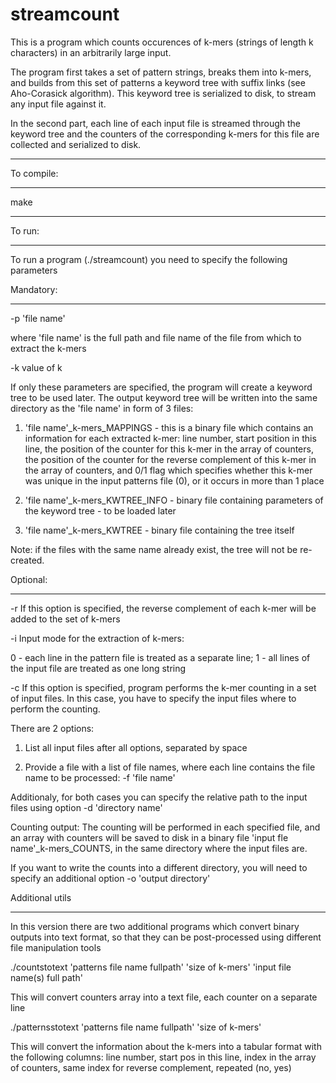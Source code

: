 streamcount
===========
This is a program which counts occurences of k-mers (strings of length k characters) in an arbitrarily large input.

The program first takes a set of pattern strings, breaks them into k-mers, and builds from this set of patterns 
a keyword tree with suffix links (see Aho-Corasick algorithm). This keyword tree is serialized to disk, 
to stream any input file against it.

In the second part, each line of each input file is streamed through the keyword tree 
and the counters of the corresponding k-mers for this file are collected and serialized to disk.

*************
To compile:
*************
make

************
To run:
************
To run a program (./streamcount) you need to specify the following parameters


Mandatory:
**********

-p 'file name'

where 'file name' is the full path and file name of the file from which to extract the k-mers

-k value of k

If only these parameters are specified, the program will create a keyword tree to be used later.
The output keyword tree will be written into the same directory as the 'file name' in form of 3 files:

1. 'file name'_k-mers_MAPPINGS - this is a binary file which contains an information for each extracted k-mer: 
line number, start position in this line, the position of the counter for this k-mer in the array of counters, 
the position of the counter for the reverse complement of this k-mer in the array of counters, and 0/1 flag 
which specifies whether this k-mer was unique in the input patterns file (0), or it occurs in more than 1 place

2. 'file name'_k-mers_KWTREE_INFO - binary file containing parameters of the keyword tree - to be loaded later

3. 'file name'_k-mers_KWTREE - binary file containing the tree itself

Note: if the files with the same name already exist, the tree will not be re-created.


Optional:
*********
-r If this option is specified, the reverse complement of each k-mer will be added to the set of k-mers

-i Input mode for the extraction of k-mers: 

  0 - each line in the pattern file is treated as a separate line;
  1 - all lines of the input file are treated as one long string

-c If this option is specified, program performs the k-mer counting in a set of input files.
In this case, you have to specify the input files where to perform the counting.

There are 2 options:

1. List all input files after all options, separated by space

2. Provide a file with a list of file names, where each line contains the file name to be processed: -f 'file name'

Additionaly, for both cases you can specify the relative path to the input files using option -d 'directory name'

Counting output:
The counting will be performed in each specified file, and an array with counters will be saved to disk in a binary file
'input fle name'_k-mers_COUNTS, in the same directory where the input files are.

If you want to write the counts into a different directory, you will need to specify an additional option
-o 'output directory'

Additional utils
****************
In this version there are two additional programs which convert binary outputs into text format, 
so that they can be post-processed using different file manipulation tools

./countstotext 'patterns file name fullpath' 'size of k-mers' 'input file name(s) full path'

This will convert counters array into a text file, each counter on a separate line

./patternsstotext 'patterns file name fullpath' 'size of k-mers'

This will convert the information about the k-mers into a tabular format with the following columns:
line number, start pos in this line, index in the array of counters, same index for reverse complement, repeated (no, yes)

